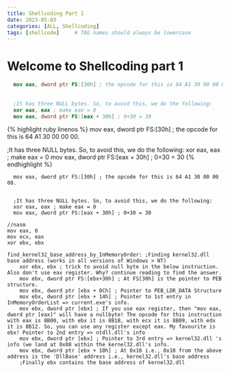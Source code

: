 ```yaml
---
title: Shellcoding Part 1
date: 2023-05-03
categories: [ALL, Shellcoding]
tags: [shellcode]     # TAG names should always be lowercase
---
```


# Welcome to Shellcoding part 1

```nasm
  mov eax, dword ptr FS:[30h] ; the opcode for this is 64 A1 30 00 00 00. 
  
  
  ;It has three NULL bytes. So, to avoid this, we do the following:
  xor eax, eax ; make eax = 0
  mov eax, dword ptr FS:[eax + 30h] ; 0+30 = 30
```
{% highlight ruby linenos %}
  mov eax, dword ptr FS:[30h] ; the opcode for this is 64 A1 30 00 00 00. 
  
  
  ;It has three NULL bytes. So, to avoid this, we do the following:
  xor eax, eax ; make eax = 0
  mov eax, dword ptr FS:[eax + 30h] ; 0+30 = 30
{% endhighlight %}


```{.nasm .numberLines startFrom="10"}
  mov eax, dword ptr FS:[30h] ; the opcode for this is 64 A1 30 00 00 00. 
  
  
  ;It has three NULL bytes. So, to avoid this, we do the following:
  xor eax, eax ; make eax = 0
  mov eax, dword ptr FS:[eax + 30h] ; 0+30 = 30
```




```{.assembly_x86 .numberLines startFrom="10"}
//nasm
mov eax, 0
mov ecx, eax
xor ebx, ebx
```

```x86asm
find_kernel32_base_address_by_InMemoryOrder: ;Finding kernel32.dll base address (works in all versions of Windows > NT)
  	xor ebx, ebx ; trick to avoid null byte in the below instruction. Also don't use eax register. Why? continue reading to find the answer.
	mov ebx, dword ptr FS:[ebx+30h] ; At FS[30h] is the pointer to PEB structure.
	mov ebx, dword ptr [ebx + 0Ch] ; Pointer to PEB_LDR_DATA Structure
	mov ebx, dword ptr [ebx + 14h] ; Pointer to 1st entry in InMemoryOrderList => current.exe's info.
	mov ebx, dword ptr [ebx] ; If you use eax register, then "mov eax, dword ptr [eax]" will have a nullbyte! The opcode for this instruction with eax is 8B00, with ebx it is 8B1B, with ecx it is 8B09, with edx it is 8B12. So, you can use any register except eax. My favourite is ebx! Pointer to 2nd entry => ntdll.dll's info
	mov ebx, dword ptr [ebx] ; Pointer to 3rd entry => kernel32.dll 's info (we land at 0x08 within the kernel32.dll's info.
	mov ebx, dword ptr [ebx + 10h] ; At 0x18 i.e., 0x10 from the above address is the 'DllBase' address i.e., kernel32.dll's base address
	;Finally ebx contains the base address of kernel32.dll
```
